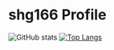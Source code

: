 # shg166 Profile
![GitHub stats](https://github-readme-stats.vercel.app/api?username=shg166&show_icons=true)
[![Top Langs](https://github-readme-stats.vercel.app/api/top-langs/?username=shg166)](https://github.com/anuraghazra/github-readme-stats)



